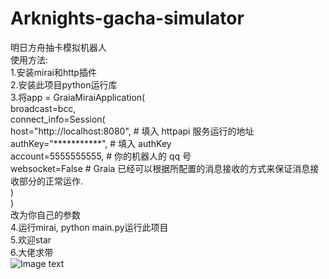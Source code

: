 # Arknights-gacha-simulator  
明日方舟抽卡模拟机器人  
使用方法:  
  1.安装mirai和http插件  
  2.安装此项目python运行库  
  3.将app = GraiaMiraiApplication(  
        broadcast=bcc,  
        connect_info=Session(  
            host="http://localhost:8080", # 填入 httpapi 服务运行的地址  
            authKey="***********", # 填入 authKey  
            account=5555555555, # 你的机器人的 qq 号  
            websocket=False # Graia 已经可以根据所配置的消息接收的方式来保证消息接收部分的正常运作.  
        )  
    )  
    改为你自己的参数  
 4.运行mirai, python main.py运行此项目  
 5.欢迎star  
 6.大佬求带  
![Image text](https://raw.github.com/yuanyan3060/Arknights-gacha-simulator/master/test/十连.jpg)
